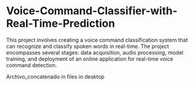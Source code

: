 # Voice-Command-Classifier-with-Real-Time-Prediction
This project involves creating a voice command classification system that can recognize and classify spoken words in real-time. The project encompasses several stages: data acquisition, audio processing, model training, and deployment of an online application for real-time voice command detection.


Archivo_concatenado in files in desktop
